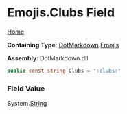 # Emojis\.Clubs Field

[Home](../../../README.md)

**Containing Type**: [DotMarkdown](../../README.md)\.[Emojis](../README.md)

**Assembly**: DotMarkdown\.dll

```csharp
public const string Clubs = ":clubs:"
```

### Field Value

System\.[String](https://docs.microsoft.com/en-us/dotnet/api/system.string)
